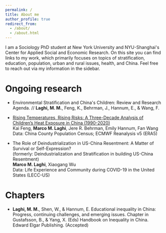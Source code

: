 ```yaml
---
permalink: /
title: About me
author_profile: true
redirect_from: 
  - /about/
  - /about.html
---
```

I am a Sociology PhD student at New York University and NYU-Shanghai's Center for Applied Social and Economic Research. On this site you can find links to my work, which primarily focuses on topics of stratification, education, population, urban and rural issues, health, and China. Feel free to reach out via my information in the sidebar.

Ongoing research
======
* Environmental Stratification and China's Children: Review and Research Agenda. //
**Laghi, M. M.**, Feng, K., Behrman, J., Hannum, E., & Wang, F.

* [Rising Temperatures, Rising Risks: A Three-Decade Analysis of Children’s Heat Exposure in China (1990-2020)](https://szkaifeng.github.io/pdf/FengLBHWChinaChildrenHeat1990t2020.pdf)  
Kai Feng, **Marco M. Laghi**, Jere R. Behrman, Emily Hannum, Fan Wang  
Data: China County Population Census; ECMWF Reanalysis v5 (ERA5)
  
  
* The Role of Deindustrialization in US-China Resentment: A Matter of Survival or Self-Expression?  
(formerly: Deindustrialization and Stratification in building US-China Resentment)  
**Marco M. Laghi**, Xiaogang Wu  
Data: Life Experience and Community during COVID-19 in the United States (LECC-US)

**Chapters**
======
* **Laghi, M. M.**, Shen, W., & Hannum, E. Educational inequality in China: Progress, continuing challenges, and emerging issues. Chapter in Gustafsson, B., & Yang, X. (Eds) Handbook on Inequality in China. Edward Elgar Publishing. (Accepted)
